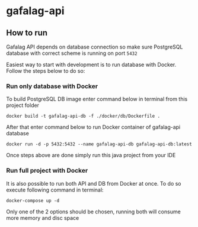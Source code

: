 # gafalag-api

## How to run
Gafalag API depends on database connection so make sure PostgreSQL database with correct scheme is running on port `5432`

Easiest way to start with development is to run database with Docker. Follow the steps below to do so:

### Run only database with Docker

To build PostgreSQL DB image enter command below in terminal from this project folder
```shell
docker build -t gafalag-api-db -f ./docker/db/Dockerfile .
```
After that enter command below to run Docker container of gafalag-api database
```shell
docker run -d -p 5432:5432 --name gafalag-api-db gafalag-api-db:latest
```
Once steps above are done simply run this java project from your IDE

### Run full project with Docker

It is also possible to run both API and DB from Docker at once. To do so execute following command in terminal:

```shell
docker-compose up -d
```

Only one of the 2 options should be chosen, running both will consume more memory and disc space 